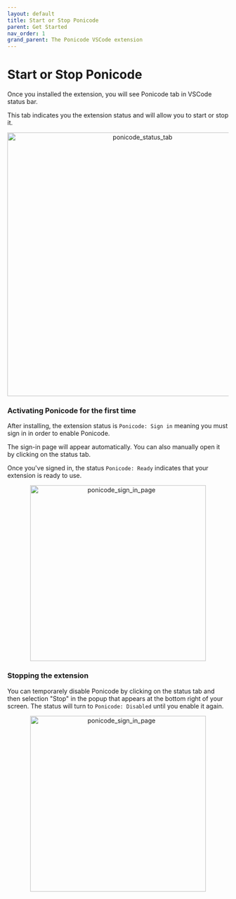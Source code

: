 ```yaml
---
layout: default
title: Start or Stop Ponicode
parent: Get Started
nav_order: 1
grand_parent: The Ponicode VSCode extension
---
```

# Start or Stop Ponicode

Once you installed the extension, you will see Ponicode tab in VSCode status bar.

This tab indicates you the extension status and will allow you to start or stop it.

<p align="center">
    <img src="/docs/vscode_extension/get_started/images/vscode_status_bar.png" alt="ponicode_status_tab" width="600"/>
</p>

### Activating Ponicode for the first time

After installing, the extension status is `Ponicode: Sign in` meaning you must sign in in order to enable Ponicode. 

The sign-in page will appear automatically. You can also manually open it by clicking on the status tab.

Once you've signed in, the status `Ponicode: Ready` indicates that your extension is ready to use.

<p align="center">
    <img src="/docs/vscode_extension/get_started/images/sign_in_page.png" alt="ponicode_sign_in_page" width="400"/>
</p>

### Stopping the extension

You can temporarely disable Ponicode by clicking on the status tab and then selection "Stop" in the popup that appears at the bottom right of your screen. The status will turn to `Ponicode: Disabled` until you enable it again.

<p align="center">
    <img src="/docs/vscode_extension/get_started/images/stop_ponicode.png" alt="ponicode_sign_in_page" width="400"/>
</p>
